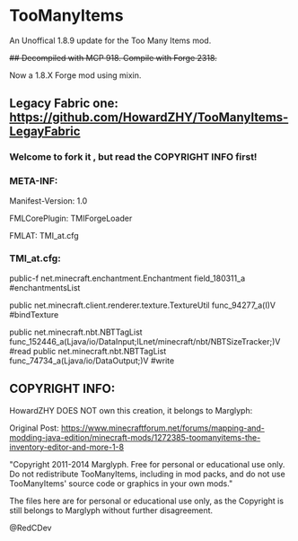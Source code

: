 # TooManyItems
An Unoffical 1.8.9 update for the Too Many Items mod.

~~## Decompiled with MCP 918. Compile with Forge 2318.~~

Now a 1.8.X Forge mod using mixin.

## Legacy Fabric one: https://github.com/HowardZHY/TooManyItems-LegayFabric

### Welcome to fork it , but read the COPYRIGHT INFO first!

### META-INF:

Manifest-Version: 1.0

FMLCorePlugin: TMIForgeLoader

FMLAT: TMI_at.cfg

### TMI_at.cfg:

public-f net.minecraft.enchantment.Enchantment field_180311_a #enchantmentsList

public net.minecraft.client.renderer.texture.TextureUtil func_94277_a(I)V #bindTexture

public net.minecraft.nbt.NBTTagList func_152446_a(Ljava/io/DataInput;ILnet/minecraft/nbt/NBTSizeTracker;)V #read
public net.minecraft.nbt.NBTTagList func_74734_a(Ljava/io/DataOutput;)V #write

## COPYRIGHT INFO:
HowardZHY DOES NOT own this creation, it belongs to Marglyph:

Original Post: https://www.minecraftforum.net/forums/mapping-and-modding-java-edition/minecraft-mods/1272385-toomanyitems-the-inventory-editor-and-more-1-8

"Copyright 2011-2014 Marglyph. Free for personal or educational use only. Do not redistribute TooManyItems, including in mod packs, and do not use TooManyItems\' source code or graphics in your own mods."

The files here are for personal or educational use only, as the Copyright is still belongs to Marglyph without further disagreement.

 @RedCDev
